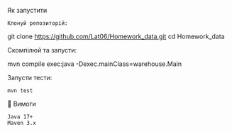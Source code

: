 
Як запустити

    Клонуй репозиторій:

git clone https://github.com/Lat06/Homework_data.git
cd Homework_data

Скомпілюй та запусти:

mvn compile exec:java -Dexec.mainClass=warehouse.Main

Запусти тести:

    mvn test

📌 Вимоги

    Java 17+
    Maven 3.x

